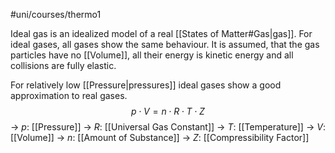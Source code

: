 #uni/courses/thermo1 

Ideal gas is an idealized model of a real [[States of Matter#Gas|gas]]. For ideal gases, all gases show the same behaviour. 
It is assumed, that the gas particles have no [[Volume]], all their energy is kinetic energy and all collisions are fully elastic.

For relatively low [[Pressure|pressures]] ideal gases show a good approximation to real gases.
$$
p \cdot V = n \cdot R \cdot T \cdot Z
$$
-> $p$: [[Pressure]]
-> $R$: [[Universal Gas Constant]]
-> $T$: [[Temperature]]
-> $V$: [[Volume]]
-> $n$: [[Amount of Substance]]
-> $Z$: [[Compressibility Factor]]